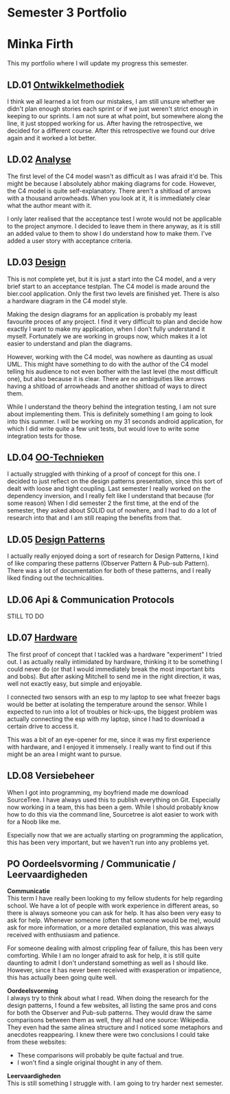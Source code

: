 # Semester 3 Portfolio

# Minka Firth

This my portfolio where I will update my progress this semester. 

## LD.01 [Ontwikkelmethodiek](https://github.com/LittleMinks/Semester3/tree/main/PoC/LD.01%20Ontwikkelmethodieken)

I think we all learned a lot from our mistakes, I am still unsure whether we didn't plan enough stories each sprint or if we just weren't strict enough in keeping to our sprints. I am not sure at what point, but somewhere along the line, it just stopped working for us. After having the retrospective, we decided for a different course. After this retrospective we found our drive again and it worked a lot better.


## LD.02 [Analyse](https://github.com/LittleMinks/Semester3/tree/main/PoC/LD.02%20Analyse)

The first level of the C4 model wasn't as difficult as I was afraid it'd be. This might be because I absolutely abhor making diagrams for code. However, the C4 model is quite self-explanatory. There aren't a shitload of arrows with a thousand arrowheads. When you look at it, it is immediately clear what the author meant with it. 


I only later realised that the acceptance test I wrote would not be applicable to the project anymore. I decided to leave them in there anyway, as it is still an added value to them to show I do understand how to make them. I've added a user story with acceptance criteria. 

## LD.03 [Design](https://github.com/LittleMinks/Semester3/tree/main/PoC/LD.03%20Ontwerp) 

This is not complete yet, but it is just a start into the C4 model, and a very brief start to an acceptance testplan. The C4 model is made around the bier.cool application. Only the first two levels are finished yet. There is also a hardware diagram in the C4 model style. 

Making the design diagrams for an application is probably my least favourite proces of any project. I find it very difficult to plan and decide how exactly I want to make my application, when I don't fully understand it myself. Fortunately we are working in groups now, which makes it a lot easier to understand and plan the diagrams.

However, working with the C4 model, was nowhere as daunting as usual UML. This might have something to do with the author of the C4 model telling his audience to not even bother with the last level (the most difficult one), but also because it is clear. There are no ambiguities like arrows having a shitload of arrowheads and another shitload of ways to direct them.    

While I understand the theory behind the integration testing, I am not sure about implementing them. This is definitely something I am going to look into this summer. I will be working on my 31 seconds android application, for which I did write quite a few unit tests, but would love to write some integration tests for those.

## LD.04 [OO-Technieken](https://github.com/LittleMinks/Semester3/tree/main/PoC/LD.04%20OO%20technieken)

I actually struggled with thinking of a proof of concept for this one. I decided to just reflect on the design patterns presentation, since this sort of dealt with loose and tight coupling. Last semester I really worked on the dependency inversion, and I really felt like I understand that because (for some reason) When I did semester 2 the first time, at the end of the semester, they asked about SOLID out of nowhere, and I had to do a lot of research into that and I am still reaping the benefits from that. 


## LD.05 [Design Patterns](https://github.com/LittleMinks/Semester3/tree/main/PoC/LD.05%20Design%20Patterns)

I actually really enjoyed doing a sort of research for Design Patterns, I kind of like comparing these patterns (Observer Pattern & Pub-sub Pattern). There was a lot of documentation for both of these patterns, and I really liked finding out the technicalities.  

## LD.06 Api & Communication Protocols

STILL TO DO


## LD.07 [Hardware](https://github.com/LittleMinks/Semester3/tree/main/PoC/LD.07%20Hardware)

The first proof of concept that I tackled was a hardware "experiment" I tried out. I as actually really intimidated by hardware, thinking it to be something I could never do (or that I would immediately break the most important bits and bobs). But after asking Mitchell to send me in the right direction, it was, well not exactly easy, but simple and enjoyable. 

I connected two sensors with an esp to my laptop to see what freezer bags would be better at isolating the temperature around the sensor. While I expected to run into a lot of troubles or hick-ups, the biggest problem was actually connecting the esp with my laptop, since I had to download a certain drive to access it.  

This was a bit of an eye-opener for me, since it was my first experience with hardware, and I enjoyed it immensely. I really want to find out if this might be an area I might want to pursue.  

## LD.08 Versiebeheer

When I got into programming, my boyfriend made me download SourceTree. I have always used this to publish everything on Git. Especially now working in a team, this has been a gem. While I should probably know how to do this via the command line, Sourcetree is alot easier to work with for a Noob like me. 

Especially now that we are actually starting on programming the application, this has been very important, but we haven't run into any problems yet. 

## PO Oordeelsvorming / Communicatie / Leervaardigheden

**Communicatie**  
This term I have really been looking to my fellow students for help regarding school. We have a lot of people with work experience in different areas, so there is always someone you can ask for help. It has also been very easy to ask for help. Whenever someone (often that someone would be me), would ask for more information, or a more detailed explanation, this was always received with enthusiasm and patience. 

For someone dealing with almost crippling fear of failure, this has been very comforting. While I am no longer afraid to ask for help, it is still quite daunting to admit I don't understand something as well as I should like. However, since it has never been received with exasperation or impatience, this has actually been going quite well.

**Oordeelsvorming**  
I always try to think about what I read. When doing the research for the design patterns, I found a few websites, all listing the same pros and cons for both the Observer and Pub-sub patterns. They would draw the same comparisons between them as well, they all had one source: Wikipedia. They even had the same alinea structure and I noticed some metaphors and anecdotes reappearing. I knew there were two conclusions I could take from these websites:
* These comparisons will probably be quite factual and true.
* I won't find a single original thought in any of them.

**Leervaardigheden**  
This is still something I struggle with. I am going to try harder next semester. 